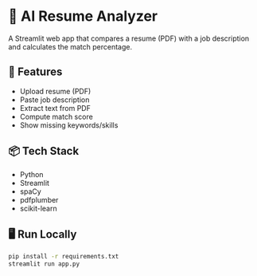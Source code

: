 
# 🧠 AI Resume Analyzer

A Streamlit web app that compares a resume (PDF) with a job description and calculates the match percentage.

## 🚀 Features
- Upload resume (PDF)
- Paste job description
- Extract text from PDF
- Compute match score
- Show missing keywords/skills

## 📦 Tech Stack
- Python
- Streamlit
- spaCy
- pdfplumber
- scikit-learn

## 🖥️ Run Locally

```bash
pip install -r requirements.txt
streamlit run app.py
